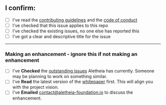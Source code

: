## I confirm:

- [ ] I've read the [contributing guidelines](https://github.com/aletheia-foundation/aletheia-admin/blob/master/CONTRIBUTING.md) and the [code of conduct](https://github.com/aletheia-foundation/aletheia-admin/blob/master/CODE-OF-CONDUCT.md)
- [ ] I've checked that this issue applies to this repo
- [ ] I've checked the existing issues, no one else has reported this
- [ ] I've got a clear and descriptive title for the issue 

---------------------------

### Making an enhancement - ignore this if not making an enhancement

- [ ] I've **Checked** the [outstanding issues](https://github.com/issues?utf8=%E2%9C%93&q=is%3Aopen+is%3Aissue+user%3Aaletheia-foundation+) Aletheia has currently. Someone may be planning to work on something similar.
- [ ] I've **Read** the latest version of the [whitepaper](https://github.com/aletheia-foundation/whitepaper) first. This will align you with the project vision.
- [ ] I've **Emailed** contact@aletheia-foundation.io to discuss the enhancement. 

